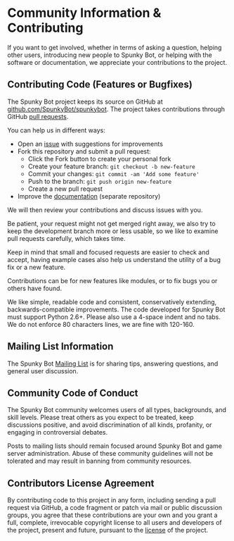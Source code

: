 # Community Information & Contributing

If you want to get involved, whether in terms of asking a question, helping other users, introducing new people to Spunky Bot, or helping with the software or documentation, we appreciate your contributions to the project.

## Contributing Code (Features or Bugfixes)

The Spunky Bot project keeps its source on GitHub at [github.com/SpunkyBot/spunkybot](https://github.com/SpunkyBot/spunkybot).
The project takes contributions through GitHub [pull requests](https://help.github.com/articles/using-pull-requests).

You can help us in different ways:

* Open an [issue](https://github.com/SpunkyBot/spunkybot/issues) with suggestions for improvements
* Fork this repository and submit a pull request:
  * Click the Fork button to create your personal fork
  * Create your feature branch: `git checkout -b new-feature`
  * Commit your changes: `git commit -am 'Add some feature'`
  * Push to the branch: `git push origin new-feature`
  * Create a new pull request
* Improve the [documentation](https://github.com/SpunkyBot/spunkybot-docs) (separate repository)

We will then review your contributions and discuss issues with you.

Be patient, your request might not get merged right away, we also try to keep the development branch more or less usable, so we like to examine pull requests carefully, which takes time.

Keep in mind that small and focused requests are easier to check and accept, having example cases also help us understand the utility of a bug fix or a new feature.

Contributions can be for new features like modules, or to fix bugs you or others have found.

We like simple, readable code and consistent, conservatively extending, backwards-compatible improvements. The code developed for Spunky Bot must support Python 2.6+. Please also use a 4-space indent and no tabs. We do not enforce 80 characters lines, we are fine with 120-160.

## Mailing List Information

The Spunky Bot [Mailing List](https://groups.google.com/group/spunkybot) is for sharing tips, answering questions, and general user discussion.

## Community Code of Conduct

The Spunky Bot community welcomes users of all types, backgrounds, and skill levels. Please treat others as you expect to be treated, keep discussions positive, and avoid discrimination of all kinds, profanity, or engaging in controversial debates.

Posts to mailing lists should remain focused around Spunky Bot and game server administration. Abuse of these community guidelines will not be tolerated and may result in banning from community resources.

## Contributors License Agreement

By contributing code to this project in any form, including sending a pull request via GitHub, a code fragment or patch via mail or public discussion groups, you agree that these contributions are your own and you grant a full, complete, irrevocable copyright license to all users and developers of the project, present and future, pursuant to the [license](/community/license.md) of the project.
